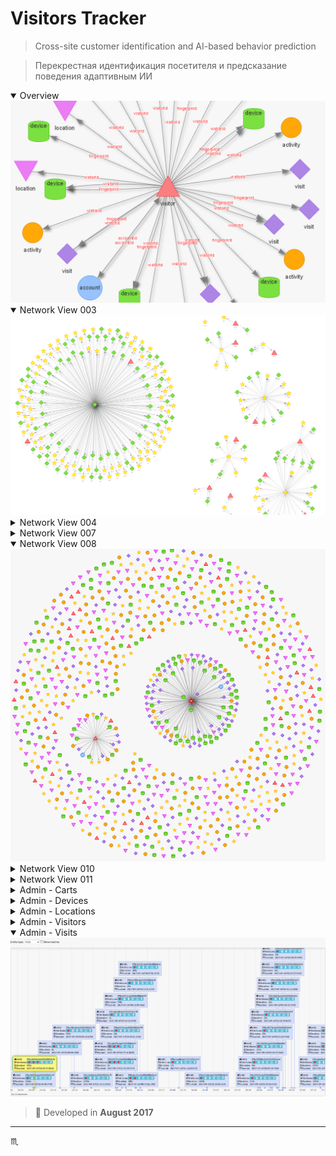 # Visitors Tracker #

> Cross-site customer identification and AI-based behavior prediction

> Перекрестная идентификация посетителя и предсказание поведения адаптивным ИИ

<details open>
  <summary>Overview</summary>
  <div align="center">
    <img max-width="1103px" max-height="707px" src="assets/img/tracker-network-009.png" />
  </div>
</details>

<details open>
  <summary>Network View 003</summary>
  <div align="center">
    <img max-width="1146px" max-height="729px" src="assets/img/tracker-network-003.png" />
  </div>
</details>

<details>
  <summary>Network View 004</summary>
  <div align="center">
    <img max-width="725px" max-height="671px" src="assets/img/tracker-network-004.png" />
  </div>
</details>

<details>
  <summary>Network View 007</summary>
  <div align="center">
    <img max-width="1552px" max-height="724px" src="assets/img/tracker-network-007.png" />
  </div>
</details>

<details open>
  <summary>Network View 008</summary>
  <div align="center">
    <img max-width="655px" max-height="650px" src="assets/img/tracker-network-008.png" />
  </div>
</details>

<details>
  <summary>Network View 010</summary>
  <div align="center">
    <img max-width="795px" max-height="723px" src="assets/img/tracker-network-010.png" />
  </div>
</details>

<details>
  <summary>Network View 011</summary>
  <div align="center">
    <img max-width="1123px" max-height="734px" src="assets/img/tracker-network-011.png" />
  </div>
</details>

<details>
  <summary>Admin - Carts</summary>
  <div align="center">
    <img max-width="1518px" max-height="763px" src="assets/img/trkcg-admin-carts-001.png" />
  </div>
</details open>

<details>
  <summary>Admin - Devices</summary>
  <div align="center">
    <img max-width="1528px" max-height="763px" src="assets/img/trkcg-admin-devices-001.png" />
  </div>
</details>

<details>
  <summary>Admin - Locations</summary>
  <div align="center">
    <img max-width="1518px" max-height="765px" src="assets/img/trkcg-admin-locations-001.png" />
  </div>
</details>

<details>
  <summary>Admin - Visitors</summary>
  <div align="center">
    <img max-width="1521px" max-height="761px" src="assets/img/trkcg-admin-visitors-001.png" />
  </div>
</details>

<details open>
  <summary>Admin - Visits</summary>
  <div align="center">
    <img max-width="1517px" max-height="762px" src="assets/img/trkcg-admin-visits-001.png" />
  </div>
</details>

> :calendar: Developed in **August 2017**

---

:scorpius:
